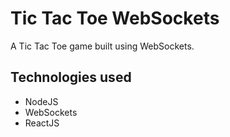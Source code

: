 # Tic Tac Toe WebSockets

A Tic Tac Toe game built using WebSockets.

## Technologies used

- NodeJS
- WebSockets
- ReactJS

